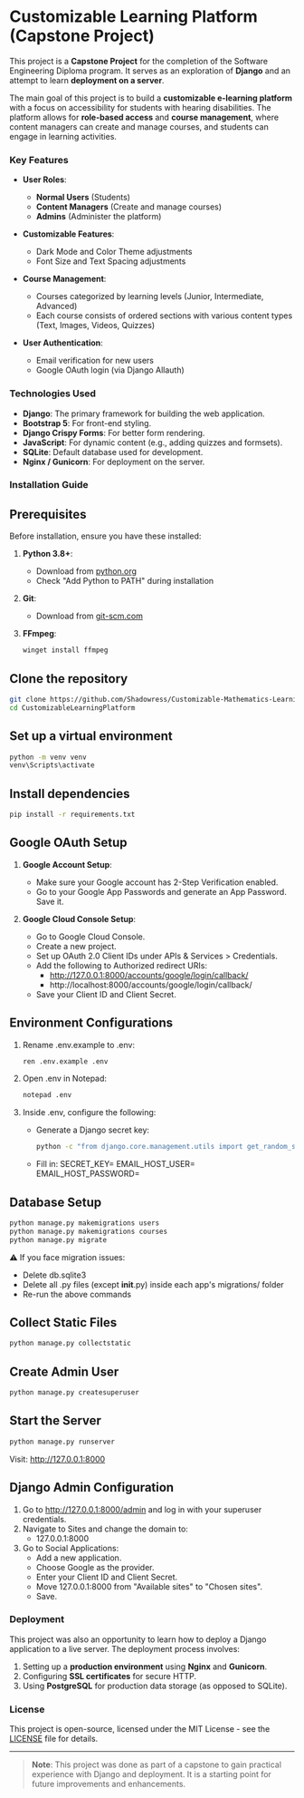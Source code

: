 # Customizable Learning Platform (Capstone Project)

This project is a **Capstone Project** for the completion of the Software Engineering Diploma program. It serves as an exploration of **Django** and an attempt to learn **deployment on a server**. 

The main goal of this project is to build a **customizable e-learning platform** with a focus on accessibility for students with hearing disabilities. The platform allows for **role-based access** and **course management**, where content managers can create and manage courses, and students can engage in learning activities.

### Key Features

- **User Roles**: 
  - **Normal Users** (Students)
  - **Content Managers** (Create and manage courses)
  - **Admins** (Administer the platform)
  
- **Customizable Features**:
  - Dark Mode and Color Theme adjustments
  - Font Size and Text Spacing adjustments

- **Course Management**:
  - Courses categorized by learning levels (Junior, Intermediate, Advanced)
  - Each course consists of ordered sections with various content types (Text, Images, Videos, Quizzes)
  
- **User Authentication**:
  - Email verification for new users
  - Google OAuth login (via Django Allauth)

### Technologies Used

- **Django**: The primary framework for building the web application.
- **Bootstrap 5**: For front-end styling.
- **Django Crispy Forms**: For better form rendering.
- **JavaScript**: For dynamic content (e.g., adding quizzes and formsets).
- **SQLite**: Default database used for development.
- **Nginx / Gunicorn**: For deployment on the server.

### Installation Guide

## Prerequisites
Before installation, ensure you have these installed:

1. **Python 3.8+**:
   - Download from [python.org](https://www.python.org/downloads/)
   - Check "Add Python to PATH" during installation

2. **Git**:
   - Download from [git-scm.com](https://git-scm.com/download/win)

3. **FFmpeg**:
    ```bash
    winget install ffmpeg
    ```
    
## Clone the repository
  
  ```bash
  git clone https://github.com/Shadowress/Customizable-Mathematics-Learning-Website
  cd CustomizableLearningPlatform
  ```
    
## Set up a virtual environment
   ```bash
   python -m venv venv
   venv\Scripts\activate
   ```

## Install dependencies
   ```bash
   pip install -r requirements.txt
   ```

## Google OAuth Setup
1. **Google Account Setup**:
   - Make sure your Google account has 2-Step Verification enabled.
   - Go to your Google App Passwords and generate an App Password. Save it.

2. **Google Cloud Console Setup**:
   - Go to Google Cloud Console.
   - Create a new project.
   - Set up OAuth 2.0 Client IDs under APIs & Services > Credentials.
   - Add the following to Authorized redirect URIs:
       - http://127.0.0.1:8000/accounts/google/login/callback/
       - http://localhost:8000/accounts/google/login/callback/
   - Save your Client ID and Client Secret.

## Environment Configurations
1. Rename .env.example to .env:
   ```bash
   ren .env.example .env
   ```

2. Open .env in Notepad:
   ```bash
   notepad .env
   ```

3. Inside .env, configure the following:
   - Generate a Django secret key:
      ```bash
      python -c "from django.core.management.utils import get_random_secret_key; print(get_random_secret_key())"
      ```
   - Fill in:
      SECRET_KEY=<your-generated-secret-key>
      EMAIL_HOST_USER=<your-google-email>
      EMAIL_HOST_PASSWORD=<your-app-password>

## Database Setup
   ```bash
   python manage.py makemigrations users
   python manage.py makemigrations courses
   python manage.py migrate
   ```

   ⚠️ If you face migration issues:
   - Delete db.sqlite3
   - Delete all .py files (except __init__.py) inside each app's migrations/ folder
   - Re-run the above commands

## Collect Static Files
   ```bash
   python manage.py collectstatic
   ```

## Create Admin User
   ```bash
   python manage.py createsuperuser
   ```

## Start the Server
   ```bash
   python manage.py runserver
   ```
   Visit: http://127.0.0.1:8000

## Django Admin Configuration
1. Go to http://127.0.0.1:8000/admin and log in with your superuser credentials.
2. Navigate to Sites and change the domain to:
   - 127.0.0.1:8000
3. Go to Social Applications:
   - Add a new application.
   - Choose Google as the provider.
   - Enter your Client ID and Client Secret.
   - Move 127.0.0.1:8000 from "Available sites" to "Chosen sites".
   - Save.

### Deployment

This project was also an opportunity to learn how to deploy a Django application to a live server. The deployment process involves:

1. Setting up a **production environment** using **Nginx** and **Gunicorn**.
2. Configuring **SSL certificates** for secure HTTP.
3. Using **PostgreSQL** for production data storage (as opposed to SQLite).

### License

This project is open-source, licensed under the MIT License - see the [LICENSE](LICENSE) file for details.

---

> **Note**: This project was done as part of a capstone to gain practical experience with Django and deployment. It is a starting point for future improvements and enhancements.

